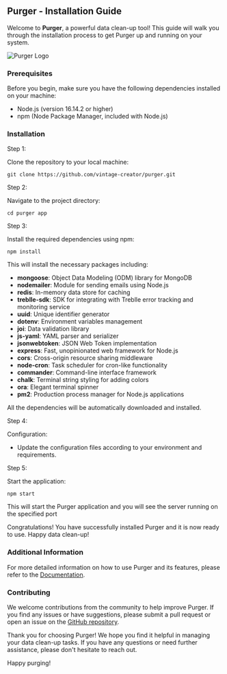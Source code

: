 <!DOCTYPE html>
<html>
<head>
</head>
<body>
  <h2>Purger - Installation Guide</h2>
  <p>Welcome to <strong>Purger</strong>, a powerful data clean-up tool! This guide will walk you through the installation process to get Purger up and running on your system.</p>
  <img src="https://res.cloudinary.com/dcoxo8snb/image/upload/v1691362175/Purger_logo_mu2kjw.png" alt="Purger Logo">
  <h3>Prerequisites</h3>
  <p>Before you begin, make sure you have the following dependencies installed on your machine:</p>
  <ul>
    <li>Node.js (version 16.14.2 or higher)</li>
    <li>npm (Node Package Manager, included with Node.js)</li>
  </ul>
  <h3>Installation</h3>
  <div>
    <p>Step 1:</p>
    <p>Clone the repository to your local machine:</p>
    <pre><code>git clone https://github.com/vintage-creator/purger.git</code></pre>
  </div>
  <div>
    <p>Step 2:</p>
    <p>Navigate to the project directory:</p>
    <pre><code>cd purger app</code></pre>
  </div>
  <div>
    <p>Step 3:</p>
    <p>Install the required dependencies using npm:</p>
    <pre><code>npm install</code></pre>
    <p>This will install the necessary packages including:</p>
    <ul>
      <li><strong>mongoose</strong>: Object Data Modeling (ODM) library for MongoDB</li>
      <li><strong>nodemailer</strong>: Module for sending emails using Node.js</li>
      <li><strong>redis</strong>: In-memory data store for caching</li>
      <li><strong>treblle-sdk</strong>: SDK for integrating with Treblle error tracking and monitoring service</li>
      <li><strong>uuid</strong>: Unique identifier generator</li>
      <li><strong>dotenv</strong>: Environment variables management</li>
      <li><strong>joi</strong>: Data validation library</li>
      <li><strong>js-yaml</strong>: YAML parser and serializer</li>
      <li><strong>jsonwebtoken</strong>: JSON Web Token implementation</li>
      <li><strong>express</strong>: Fast, unopinionated web framework for Node.js</li>
      <li><strong>cors</strong>: Cross-origin resource sharing middleware</li>
      <li><strong>node-cron</strong>: Task scheduler for cron-like functionality</li>
      <li><strong>commander</strong>: Command-line interface framework</li>
      <li><strong>chalk</strong>: Terminal string styling for adding colors</li>
      <li><strong>ora</strong>: Elegant terminal spinner</li>
      <li><strong>pm2</strong>: Production process manager for Node.js applications</li>
    </ul>
    <p>All the dependencies will be automatically downloaded and installed.</p>
  </div>
  <div>
    <p>Step 4:</p>
    <p>Configuration:</p>
    <ul>
      <li>Update the configuration files according to your environment and requirements.</li>
    </ul>
  </div>
  <div>
    <p>Step 5:</p>
    <p>Start the application:</p>
    <pre><code>npm start</code></pre>
    <p>This will start the Purger application and you will see the server running on the specified port
    </div>
  <p>Congratulations! You have successfully installed Purger and it is now ready to use. Happy data clean-up!</p>
  <h3>Additional Information</h3>
  <p>For more detailed information on how to use Purger and its features, please refer to the <a href="https://link-to-documentation">Documentation</a>.</p>
  <h3>Contributing</h3>
  <p>We welcome contributions from the community to help improve Purger. If you find any issues or have suggestions, please submit a pull request or open an issue on the <a href="[https://github.com/your-username/purger](https://github.com/vintage-creator/purger)">GitHub repository</a>.</p>
  <p>Thank you for choosing Purger! We hope you find it helpful in managing your data clean-up tasks. If you have any questions or need further assistance, please don't hesitate to reach out.</p>
  <p>Happy purging!</p>
</body>
</html>
